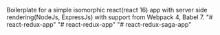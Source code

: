 Boilerplate for a simple isomorphic react(react 16) app with server side rendering(NodeJs, ExpressJs) with support from Webpack 4, Babel 7. 
"# react-redux-app" 
"# react-redux-app" 
"# react-redux-saga-app" 

